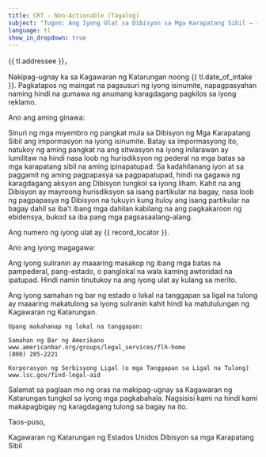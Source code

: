 ```yaml
---
title: CRT - Non-Actionable (Tagalog)
subject: "Tugon: Ang Iyong Ulat sa Dibisyon sa Mga Karapatang Sibil – {{ record_locator }} mula sa Seksyon na {{ tl.section_name }}"
language: tl
show_in_dropdown: true
---
```

{{ tl.addressee }}，

Nakipag-ugnay ka sa Kagawaran ng Katarungan noong {{ tl.date_of_intake }}.  Pagkatapos ng maingat na pagsusuri ng iyong isinumite, napagpasyahan naming hindi na gumawa ng anumang karagdagang pagkilos sa iyong reklamo.

Ano ang aming ginawa:

Sinuri ng mga miyembro ng pangkat mula sa Dibisyon ng Mga Karapatang Sibil ang impormasyon na iyong isinumite. Batay sa impormasyong ito, natukoy ng aming pangkat na ang sitwasyon na iyong inilarawan ay lumilitaw na hindi nasa loob ng hurisdiksyon ng pederal na mga batas sa mga karapatang sibil na aming ipinapatupad.  Sa kadahilanang iyon at sa paggamit ng aming pagpapasya sa pagpapatupad, hindi na gagawa ng karagdagang aksyon ang Dibisyon tungkol sa iyong liham.  Kahit na ang Dibisyon ay mayroong hurisdiksyon sa isang partikular na bagay, nasa loob ng pagpapasya ng Dibisyon na tukuyin kung ituloy ang isang partikular na bagay dahil sa iba’t ibang mga dahilan kabilang na ang pagkakaroon ng ebidensya, bukod sa iba pang mga pagsasaalang-alang.

Ang numero ng iyong ulat ay {{ record_locator }}.

Ano ang iyong magagawa:

Ang iyong suliranin ay maaaring masakop ng ibang mga batas na pampederal, pang-estado, o panglokal na wala kaming awtoridad na ipatupad. Hindi namin tinutukoy na ang iyong ulat ay kulang sa merito.

Ang iyong samahan ng bar ng estado o lokal na tanggapan sa ligal na tulong ay maaaring makatulong sa iyong suliranin kahit hindi ka matutulungan ng Kagawaran ng Katarungan.

    Upang makahanap ng lokal na tanggapan:

    Samahan ng Bar ng Amerikano
    www.americanbar.org/groups/legal_services/flh-home
    (800) 285-2221

    Korporasyon ng Serbisyong Ligal (o mga Tanggapan sa Ligal na Tulong)
    www.lsc.gov/find-legal-aid

Salamat sa paglaan mo ng oras na makipag-ugnay sa Kagawaran ng Katarungan tungkol sa iyong mga pagkabahala. Nagsisisi kami na hindi kami makapagbigay ng karagdagang tulong sa bagay na ito.

Taos-puso,

Kagawaran ng Katarungan ng Estados Unidos
Dibisyon sa mga Karapatang Sibil
